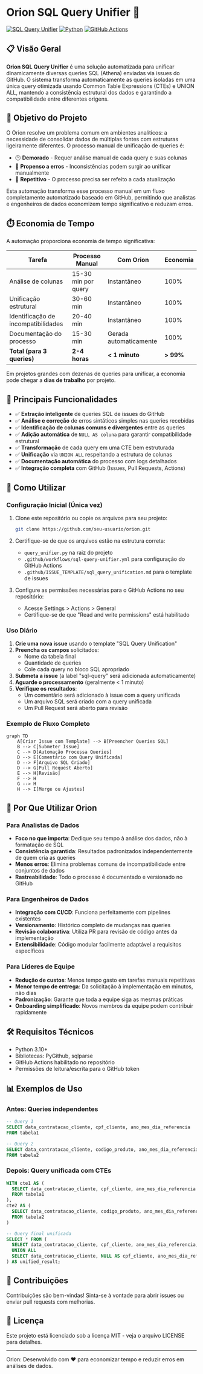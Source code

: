 # Orion SQL Query Unifier 🚀

[![SQL Query Unifier](https://img.shields.io/badge/Orion-Query%20Unifier-blue)](https://github.com/seu-usuario/orion)
[![Python](https://img.shields.io/badge/Python-3.10+-green)](https://www.python.org/)
[![GitHub Actions](https://img.shields.io/badge/GitHub-Actions-orange)](https://github.com/features/actions)

## 📋 Visão Geral

**Orion SQL Query Unifier** é uma solução automatizada para unificar dinamicamente diversas queries SQL (Athena) enviadas via issues do GitHub. O sistema transforma automaticamente as queries isoladas em uma única query otimizada usando Common Table Expressions (CTEs) e UNION ALL, mantendo a consistência estrutural dos dados e garantindo a compatibilidade entre diferentes origens.

## 🎯 Objetivo do Projeto

O Orion resolve um problema comum em ambientes analíticos: a necessidade de consolidar dados de múltiplas fontes com estruturas ligeiramente diferentes. O processo manual de unificação de queries é:

- 🕒 **Demorado** - Requer análise manual de cada query e suas colunas
- 🐛 **Propenso a erros** - Inconsistências podem surgir ao unificar manualmente
- 🔄 **Repetitivo** - O processo precisa ser refeito a cada atualização

Esta automação transforma esse processo manual em um fluxo completamente automatizado baseado em GitHub, permitindo que analistas e engenheiros de dados economizem tempo significativo e reduzam erros.

## ⏱️ Economia de Tempo

A automação proporciona economia de tempo significativa:

| Tarefa | Processo Manual | Com Orion | Economia |
|--------|----------------|----------------------|----------|
| Análise de colunas | 15-30 min por query | Instantâneo | 100% |
| Unificação estrutural | 30-60 min | Instantâneo | 100% |
| Identificação de incompatibilidades | 20-40 min | Instantâneo | 100% |
| Documentação do processo | 15-30 min | Gerada automaticamente | 100% |
| **Total (para 3 queries)** | **2-4 horas** | **< 1 minuto** | **> 99%** |

Em projetos grandes com dezenas de queries para unificar, a economia pode chegar a **dias de trabalho** por projeto.

## 🚀 Principais Funcionalidades

- ✅ **Extração inteligente** de queries SQL de issues do GitHub
- ✅ **Análise e correção** de erros sintáticos simples nas queries recebidas
- ✅ **Identificação de colunas comuns e divergentes** entre as queries
- ✅ **Adição automática** de `NULL AS coluna` para garantir compatibilidade estrutural
- ✅ **Transformação** de cada query em uma CTE bem estruturada
- ✅ **Unificação** via `UNION ALL` respeitando a estrutura de colunas
- ✅ **Documentação automática** do processo com logs detalhados
- ✅ **Integração completa** com GitHub (Issues, Pull Requests, Actions)

## 🔧 Como Utilizar

### Configuração Inicial (Única vez)

1. Clone este repositório ou copie os arquivos para seu projeto:
   ```bash
   git clone https://github.com/seu-usuario/orion.git
   ```

2. Certifique-se de que os arquivos estão na estrutura correta:
   - `query_unifier.py` na raiz do projeto
   - `.github/workflows/sql-query-unifier.yml` para configuração do GitHub Actions
   - `.github/ISSUE_TEMPLATE/sql_query_unification.md` para o template de issues

3. Configure as permissões necessárias para o GitHub Actions no seu repositório:
   - Acesse Settings > Actions > General
   - Certifique-se de que "Read and write permissions" está habilitado

### Uso Diário

1. **Crie uma nova issue** usando o template "SQL Query Unification"
2. **Preencha os campos** solicitados:
   - Nome da tabela final
   - Quantidade de queries
   - Cole cada query no bloco SQL apropriado
3. **Submeta a issue** (a label "sql-query" será adicionada automaticamente)
4. **Aguarde o processamento** (geralmente < 1 minuto)
5. **Verifique os resultados**:
   - Um comentário será adicionado à issue com a query unificada
   - Um arquivo SQL será criado com a query unificada
   - Um Pull Request será aberto para revisão

### Exemplo de Fluxo Completo

```mermaid
graph TD
    A[Criar Issue com Template] --> B[Preencher Queries SQL]
    B --> C[Submeter Issue]
    C --> D[Automação Processa Queries]
    D --> E[Comentário com Query Unificada]
    D --> F[Arquivo SQL Criado]
    D --> G[Pull Request Aberto]
    E --> H[Revisão]
    F --> H
    G --> H
    H --> I[Merge ou Ajustes]
```

## 🌟 Por Que Utilizar Orion

### Para Analistas de Dados
- **Foco no que importa**: Dedique seu tempo à análise dos dados, não à formatação de SQL
- **Consistência garantida**: Resultados padronizados independentemente de quem cria as queries
- **Menos erros**: Elimina problemas comuns de incompatibilidade entre conjuntos de dados
- **Rastreabilidade**: Todo o processo é documentado e versionado no GitHub

### Para Engenheiros de Dados
- **Integração com CI/CD**: Funciona perfeitamente com pipelines existentes
- **Versionamento**: Histórico completo de mudanças nas queries
- **Revisão colaborativa**: Utiliza PR para revisão de código antes da implementação
- **Extensibilidade**: Código modular facilmente adaptável a requisitos específicos

### Para Líderes de Equipe
- **Redução de custos**: Menos tempo gasto em tarefas manuais repetitivas
- **Menor tempo de entrega**: Da solicitação à implementação em minutos, não dias
- **Padronização**: Garante que toda a equipe siga as mesmas práticas
- **Onboarding simplificado**: Novos membros da equipe podem contribuir rapidamente

## 🛠️ Requisitos Técnicos

- Python 3.10+
- Bibliotecas: PyGithub, sqlparse
- GitHub Actions habilitado no repositório
- Permissões de leitura/escrita para o GitHub token

## 📊 Exemplos de Uso

### Antes: Queries independentes

```sql
-- Query 1
SELECT data_contratacao_cliente, cpf_cliente, ano_mes_dia_referencia 
FROM tabela1

-- Query 2
SELECT data_contratacao_cliente, codigo_produto, ano_mes_dia_referencia 
FROM tabela2
```

### Depois: Query unificada com CTEs

```sql
WITH cte1 AS (
  SELECT data_contratacao_cliente, cpf_cliente, ano_mes_dia_referencia 
  FROM tabela1
),
cte2 AS (
  SELECT data_contratacao_cliente, codigo_produto, ano_mes_dia_referencia 
  FROM tabela2
)

-- Query final unificada
SELECT * FROM (
  SELECT data_contratacao_cliente, cpf_cliente, ano_mes_dia_referencia, NULL AS codigo_produto FROM cte1
  UNION ALL
  SELECT data_contratacao_cliente, NULL AS cpf_cliente, ano_mes_dia_referencia, codigo_produto FROM cte2
) AS unified_result;
```

## 👥 Contribuições

Contribuições são bem-vindas! Sinta-se à vontade para abrir issues ou enviar pull requests com melhorias.

## 📄 Licença

Este projeto está licenciado sob a licença MIT - veja o arquivo LICENSE para detalhes.

---

Orion: Desenvolvido com ❤️ para economizar tempo e reduzir erros em análises de dados.